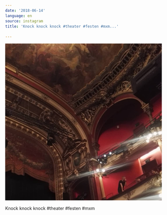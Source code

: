 ```yaml
---
date: '2018-06-14'
language: en
source: instagram
title: 'Knock knock knock #theater #festen #mxm...'

---
```


![](/uploads/instagram/201806/6bee78a25a5309a1b7ca89a5f58b877a.jpg)

Knock knock knock #theater #festen #mxm
            